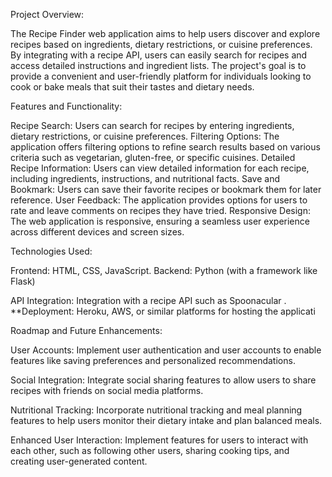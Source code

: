 Project Overview:

The Recipe Finder web application aims to help users discover and explore recipes based on ingredients, dietary restrictions, or cuisine preferences. By integrating with a recipe API, users can easily search for recipes and access detailed instructions and ingredient lists. The project's goal is to provide a convenient and user-friendly platform for individuals looking to cook or bake meals that suit their tastes and dietary needs.

Features and Functionality:

Recipe Search: Users can search for recipes by entering ingredients, dietary restrictions, or cuisine preferences.
Filtering Options: The application offers filtering options to refine search results based on various criteria such as vegetarian, gluten-free, or specific cuisines.
Detailed Recipe Information: Users can view detailed information for each recipe, including ingredients, instructions, and nutritional facts.
Save and Bookmark: Users can save their favorite recipes or bookmark them for later reference.
User Feedback: The application provides options for users to rate and leave comments on recipes they have tried.
Responsive Design: The web application is responsive, ensuring a seamless user experience across different devices and screen sizes.


Technologies Used:

Frontend: HTML, CSS, JavaScript.
Backend: Python (with a framework like Flask)

API Integration: Integration with a recipe API such as Spoonacular .
**Deployment: Heroku, AWS, or similar platforms for hosting the applicati



Roadmap and Future Enhancements:

User Accounts: Implement user authentication and user accounts to enable features like saving preferences and personalized recommendations.

Social Integration: Integrate social sharing features to allow users to share recipes with friends on social media platforms.

Nutritional Tracking: Incorporate nutritional tracking and meal planning features to help users monitor their dietary intake and plan balanced meals.

Enhanced User Interaction: Implement features for users to interact with each other, such as following other users, sharing cooking tips, and creating user-generated content.